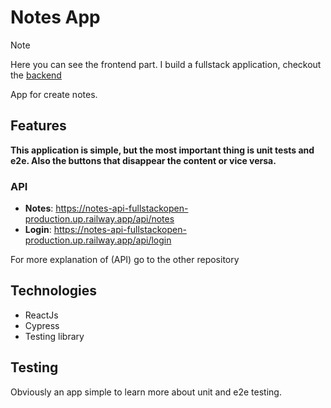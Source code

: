 # Notes App

> [!NOTE] 
> Here you can see the frontend part. I build a fullstack application, checkout the [backend](https://github.com/benitodev/notes-api-fullstackopen)

App for create notes.

## Features
**This application is simple, but the most important thing is unit tests and e2e. Also the buttons that disappear the content or vice versa.**

### API
- **Notes**: https://notes-api-fullstackopen-production.up.railway.app/api/notes
- **Login**: https://notes-api-fullstackopen-production.up.railway.app/api/login

For more explanation of (API) go to the other repository

## Technologies

- ReactJs
- Cypress
- Testing library

## Testing
Obviously an app simple to learn more about unit and e2e testing.

